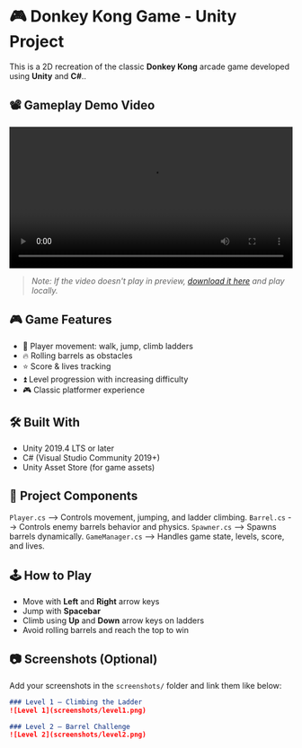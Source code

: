 # 🎮 Donkey Kong Game - Unity Project

This is a 2D recreation of the classic **Donkey Kong** arcade game developed using **Unity** and **C#**..


## 📽️ Gameplay Demo Video

<video src="media/gameVideo.mp4" controls width="100%"></video>

> _Note: If the video doesn't play in preview, [download it here](media/gameVideo.mp4) and play locally._

## 🎮 Game Features

- 👾 Player movement: walk, jump, climb ladders
- 🔥 Rolling barrels as obstacles
- ⭐ Score & lives tracking
- ⏫ Level progression with increasing difficulty
- 🎮 Classic platformer experience

## 🛠️ Built With

- Unity 2019.4 LTS or later
- C# (Visual Studio Community 2019+)
- Unity Asset Store (for game assets)

## 📂 Project Components

`Player.cs`    --> Controls movement, jumping, and ladder climbing.
`Barrel.cs`    --> Controls enemy barrels behavior and physics.
`Spawner.cs`   --> Spawns barrels dynamically.
`GameManager.cs` --> Handles game state, levels, score, and lives.

## 🕹️ How to Play

- Move with **Left** and **Right** arrow keys
- Jump with **Spacebar**
- Climb using **Up** and **Down** arrow keys on ladders
- Avoid rolling barrels and reach the top to win

## 📷 Screenshots (Optional)

Add your screenshots in the `screenshots/` folder and link them like below:

```markdown
### Level 1 – Climbing the Ladder
![Level 1](screenshots/level1.png)

### Level 2 – Barrel Challenge
![Level 2](screenshots/level2.png)
